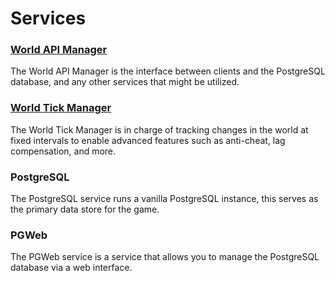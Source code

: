 # Services

### [World API Manager](./service/world_api_manager/README.md)

The World API Manager is the interface between clients and the PostgreSQL database, and any other services that might be utilized.

### [World Tick Manager](./service/world_tick_manager/README.md)

The World Tick Manager is in charge of tracking changes in the world at fixed intervals to enable advanced features such as anti-cheat, lag compensation, and more.

### PostgreSQL

The PostgreSQL service runs a vanilla PostgreSQL instance, this serves as the primary data store for the game.

### PGWeb

The PGWeb service is a service that allows you to manage the PostgreSQL database via a web interface.